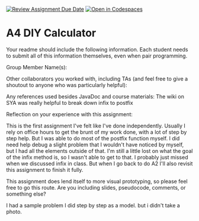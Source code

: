[![Review Assignment Due Date](https://classroom.github.com/assets/deadline-readme-button-22041afd0340ce965d47ae6ef1cefeee28c7c493a6346c4f15d667ab976d596c.svg)](https://classroom.github.com/a/KOcNqCT3)
[![Open in Codespaces](https://classroom.github.com/assets/launch-codespace-2972f46106e565e64193e422d61a12cf1da4916b45550586e14ef0a7c637dd04.svg)](https://classroom.github.com/open-in-codespaces?assignment_repo_id=18600655)
# A4 DIY Calculator

Your readme should include the following information. Each student needs to submit all of this information themselves, even when pair programming. 

Group Member Name(s):

Other collaborators you worked with, including TAs (and feel free to give a shoutout to anyone who was particularly helpful):

Any references used besides JavaDoc and course materials:
The wiki on SYA was really helpful to break down infix to postfix

Reflection on your experience with this assignment:

This is the first assignment I've felt like I've done independently. Usually I rely on office hours to get the brunt of my work done, with a lot of step by step help. But I was able to do most of the postfix function myself. I did need help debug a slight problem that I wouldn't have noticed by myself, but I had all the elements outside of that. I'm still a little lost on what the goal of the infix method is, so I wasn't able to get to that. I probably just missed when we discussed infix in class. But when I go back to do A2 I'll also revisit this assignment to finish it fully.


This assignment does lend itself to more visual prototyping, so please feel free to go this route. Are you including slides, pseudocode, comments, or something else?

I had a sample problem I did step by step as a model. but i didn't take a photo.